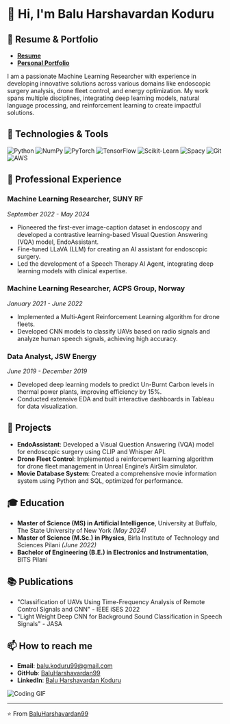 # 👋 Hi, I'm Balu Harshavardan Koduru

## 📄 Resume & Portfolio

- **[Resume](https://drive.google.com/file/d/1xe0lpe2pb68Jz25Jndp851f1sYIGxKbd/view?usp=sharing)**
- **[Personal Portfolio](https://baluharshavardan99.github.io/my-portfolio/)**


I am a passionate Machine Learning Researcher with experience in developing innovative solutions across various domains like endoscopic surgery analysis, drone fleet control, and energy optimization. My work spans multiple disciplines, integrating deep learning models, natural language processing, and reinforcement learning to create impactful solutions.

## 🔧 Technologies & Tools

![Python](https://img.shields.io/badge/-Python-3776AB?style=flat&logo=python&logoColor=white)
![NumPy](https://img.shields.io/badge/-NumPy-013243?style=flat&logo=numpy&logoColor=white)
![PyTorch](https://img.shields.io/badge/-PyTorch-EE4C2C?style=flat&logo=pytorch&logoColor=white)
![TensorFlow](https://img.shields.io/badge/-TensorFlow-FF6F00?style=flat&logo=tensorflow&logoColor=white)
![Scikit-Learn](https://img.shields.io/badge/-Scikit--Learn-F7931E?style=flat&logo=scikit-learn&logoColor=white)
![Spacy](https://img.shields.io/badge/-Spacy-09A3D5?style=flat&logo=spacy&logoColor=white)
![Git](https://img.shields.io/badge/-Git-F05032?style=flat&logo=git&logoColor=white)
![AWS](https://img.shields.io/badge/-AWS-232F3E?style=flat&logo=amazon-aws&logoColor=white)

## 💼 Professional Experience

### Machine Learning Researcher, SUNY RF
*September 2022 - May 2024*

- Pioneered the first-ever image-caption dataset in endoscopy and developed a contrastive learning-based Visual Question Answering (VQA) model, EndoAssistant.
- Fine-tuned LLaVA (LLM) for creating an AI assistant for endoscopic surgery.
- Led the development of a Speech Therapy AI Agent, integrating deep learning models with clinical expertise.

### Machine Learning Researcher, ACPS Group, Norway
*January 2021 - June 2022*

- Implemented a Multi-Agent Reinforcement Learning algorithm for drone fleets.
- Developed CNN models to classify UAVs based on radio signals and analyze human speech signals, achieving high accuracy.

### Data Analyst, JSW Energy
*June 2019 - December 2019*

- Developed deep learning models to predict Un-Burnt Carbon levels in thermal power plants, improving efficiency by 15%.
- Conducted extensive EDA and built interactive dashboards in Tableau for data visualization.

## 🌟 Projects

- **EndoAssistant**: Developed a Visual Question Answering (VQA) model for endoscopic surgery using CLIP and Whisper API.
- **Drone Fleet Control**: Implemented a reinforcement learning algorithm for drone fleet management in Unreal Engine’s AirSim simulator.
- **Movie Database System**: Created a comprehensive movie information system using Python and SQL, optimized for performance.

## 🎓 Education

- **Master of Science (MS) in Artificial Intelligence**, University at Buffalo, The State University of New York *(May 2024)*
- **Master of Science (M.Sc.) in Physics**, Birla Institute of Technology and Sciences Pilani *(June 2022)*
- **Bachelor of Engineering (B.E.) in Electronics and Instrumentation**, BITS Pilani

## 📚 Publications

- "Classification of UAVs Using Time-Frequency Analysis of Remote Control Signals and CNN" - IEEE iSES 2022
- "Light Weight Deep CNN for Background Sound Classification in Speech Signals" - JASA

## 📫 How to reach me

- **Email**: [balu.koduru99@gmail.com](mailto:balu.koduru99@gmail.com)
- **GitHub**: [BaluHarshavardan99](https://github.com/BaluHarshavardan99)
- **LinkedIn**: [Balu Harshavardan Koduru](https://linkedin.com/in/balu-koduru)

![Coding GIF](https://media.giphy.com/media/3oEjI6SIIHBdRxXI40/giphy.gif)

---

⭐️ From [BaluHarshavardan99](https://github.com/BaluHarshavardan99)
